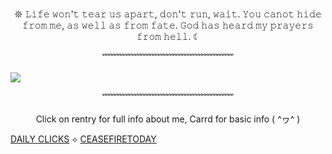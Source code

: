 

<p align="center"> 𖤓 𝙻𝚒𝚏𝚎 𝚠𝚘𝚗'𝚝 𝚝𝚎𝚊𝚛 𝚞𝚜 𝚊𝚙𝚊𝚛𝚝, 𝚍𝚘𝚗'𝚝 𝚛𝚞𝚗, 𝚠𝚊𝚒𝚝. 𝚈𝚘𝚞 𝚌𝚊𝚗𝚘𝚝 𝚑𝚒𝚍𝚎 𝚏𝚛𝚘𝚖 𝚖𝚎, 𝚊𝚜 𝚠𝚎𝚕𝚕 𝚊𝚜 𝚏𝚛𝚘𝚖 𝚏𝚊𝚝𝚎. 𝙶𝚘𝚍 𝚑𝚊𝚜 𝚑𝚎𝚊𝚛𝚍 𝚖𝚢 𝚙𝚛𝚊𝚢𝚎𝚛𝚜 𝚏𝚛𝚘𝚖 𝚑𝚎𝚕𝚕. ☾ </p>

<p align="center"> ﹌﹌﹌﹌﹌﹌﹌﹌﹌﹌﹌﹌﹌﹌﹌


![](https://64.media.tumblr.com/0f96fa9a4e79b79bd93fc4821b7a49c6/d60257d3f29b6dbd-33/s1280x1920/fc4d8c721a22a0fb4fab445f1e58692392fffbf0.pnj)

<p align="center"> ﹌﹌﹌﹌﹌﹌﹌﹌﹌﹌﹌﹌﹌﹌﹌

<p align="center"> Click on rentry for full info about me, Carrd for basic info ( ^ヮ^ )



[DAILY CLICKS](https://arab.org/click-to-help/) ⟡ [CEASEFIRETODAY](https://ceasefiretoday.com)

